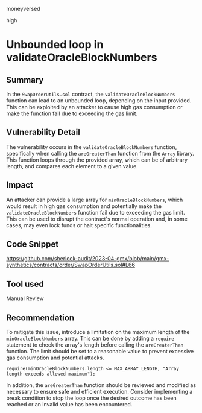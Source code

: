 moneyversed

high

# Unbounded loop in validateOracleBlockNumbers

## Summary

In the `SwapOrderUtils.sol` contract, the `validateOracleBlockNumbers` function can lead to an unbounded loop, depending on the input provided. This can be exploited by an attacker to cause high gas consumption or make the function fail due to exceeding the gas limit.

## Vulnerability Detail

The vulnerability occurs in the `validateOracleBlockNumbers` function, specifically when calling the `areGreaterThan` function from the `Array` library. This function loops through the provided array, which can be of arbitrary length, and compares each element to a given value.

## Impact

An attacker can provide a large array for `minOracleBlockNumbers`, which would result in high gas consumption and potentially make the `validateOracleBlockNumbers` function fail due to exceeding the gas limit. This can be used to disrupt the contract's normal operation and, in some cases, may even lock funds or halt specific functionalities.

## Code Snippet

https://github.com/sherlock-audit/2023-04-gmx/blob/main/gmx-synthetics/contracts/order/SwapOrderUtils.sol#L66

## Tool used

Manual Review

## Recommendation

To mitigate this issue, introduce a limitation on the maximum length of the `minOracleBlockNumbers` array. This can be done by adding a `require` statement to check the array's length before calling the `areGreaterThan` function. The limit should be set to a reasonable value to prevent excessive gas consumption and potential attacks.

```solidity
require(minOracleBlockNumbers.length <= MAX_ARRAY_LENGTH, "Array length exceeds allowed maximum");
```

In addition, the `areGreaterThan` function should be reviewed and modified as necessary to ensure safe and efficient execution. Consider implementing a break condition to stop the loop once the desired outcome has been reached or an invalid value has been encountered.